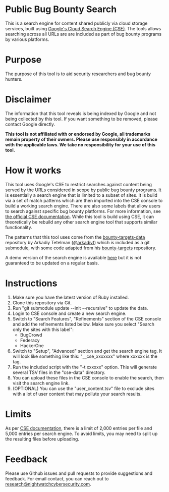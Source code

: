 # Public Bug Bounty Search
This is a search engine for content shared publicly via cloud storage services,
built using [Google's Cloud Search Engine (CSE)](https://cse.google.com/cse/).
The tools allows searching across all URLs are are included as part of
bug bounty programs by various platforms.

# Purpose
The purpose of this tool is to aid security researchers and bug bounty hunters.

# Disclaimer
The information that this tool reveals is being indexed by Google and not
being collected by this tool. If you want something to be removed,
please contact Google directly.

**This tool is not affiliated with or endorsed by Google, all trademarks
remain property of their owners. Please use responsibly in accordance with
the applicable laws. We take no responsibility for your use of this tool.**

# How it works
This tool uses Google's CSE to restrict searches against content being
served by the URLs considered in scope by public bug bounty programs.
It is essentially a search engine that is limited to a subset of sites. It is
build via a set of match patterns which are then imported into the CSE console
to build a working search engine. There are also some labels that allow users
to search against specific bug bounty platforms. For more information, see [the official
CSE documentation](https://developers.google.com/custom-search/docs/overview).
While this tool is build using CSE, it can theoretically be rebuild any other
search engine tool that supports similar functionality.

The patterns that this tool uses come from the [bounty-targets-data](https://github.com/arkadiyt/bounty-targets-data) repository by Arkadiy Tetelman ([@arkadiyt](https://github.com/arkadiyt)) which is included as a git submodule, with some code
adapted from his [bounty-targets](https://github.com/arkadiyt/bounty-targets)
repository.

A demo version of the search engine is available [here](https://cse.google.com/cse?cx=001888752746524345906:pccy6kike-k) but it is not guaranteed to be updated
on a regular basis.

# Instructions
1. Make sure you have the latest version of Ruby installed.
2. Clone this repository via Git.
3. Run "git submodule update --init --recursive" to update the data.
4. Login to CSE console and create a new search engine.
5. Switch to "Search Features", "Refinements" section of the CSE console and add
the refinements listed below. Make sure you select "Search only the sites with this label":
   * BugCrowd
   * Federacy
   * HackerOne
6. Switch to "Setup", "Advanced" section and get the search engine tag. It will look like something like this: "__cse_xxxxxxx" where xxxxxx is the tag.
7. Run the included script with the "-t xxxxxx" option. This will generate several
TSV files in the "cse-data" directory.
8. You can upload these files in the CSE console to enable the search, then
visit the search engine link.
9. (OPTIONAL) You can use the "user_content.tsv" file to exclude sites with a lot
of user content that may pollute your search results.

# Limits
As per [CSE documentation](https://developers.google.com/custom-search/docs/annotations#annotations-limits), there is a limit of 2,000 entries per file
and 5,000 entries per search engine. To avoid limits, you
may need to split up the resulting files before uploading.

# Feedback
Please use Github issues and pull requests to provide suggestions and feedback.
For email contact, you can reach out to research@nightwatchcybersecurity.com.
